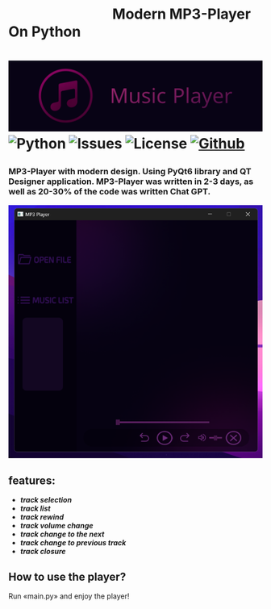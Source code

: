 <h1>‎‎‏‎ㅤㅤㅤㅤㅤㅤㅤㅤModern MP3-Player On Python<h1>
  
![Logo](https://github.com/AYUHIK264/Modern-MP3-Player/blob/main/source/images/logo.png)
![Python](https://img.shields.io/badge/Python-3.12.5-3776AB.svg?style=flat&logo=python&logoColor=white)
![Issues](https://img.shields.io/badge/Issues-0_open-green)
![License](https://img.shields.io/badge/License-MIT-green)
[![Github](https://img.shields.io/badge/GitHub-AYUHIK264-181717.svg?style=flat&logo=github)](https://github.com/AYUHIK264)

### MP3-Player with modern design. Using PyQt6 library and QT Designer application. MP3-Player was written in 2-3 days, as well as 20-30% of the code was written Chat GPT.


![ScreenShot](https://github.com/AYUHIK264/Modern-MP3-Player/blob/main/source/images/player_screenshot.png)

## features:
- ***track selection***
- ***track list***
- ***track rewind***
- ***track volume change***
- ***track change to the next***
- ***track change to previous track***
- ***track closure***

## How to use the player?
Run «main.py» and enjoy the player!
